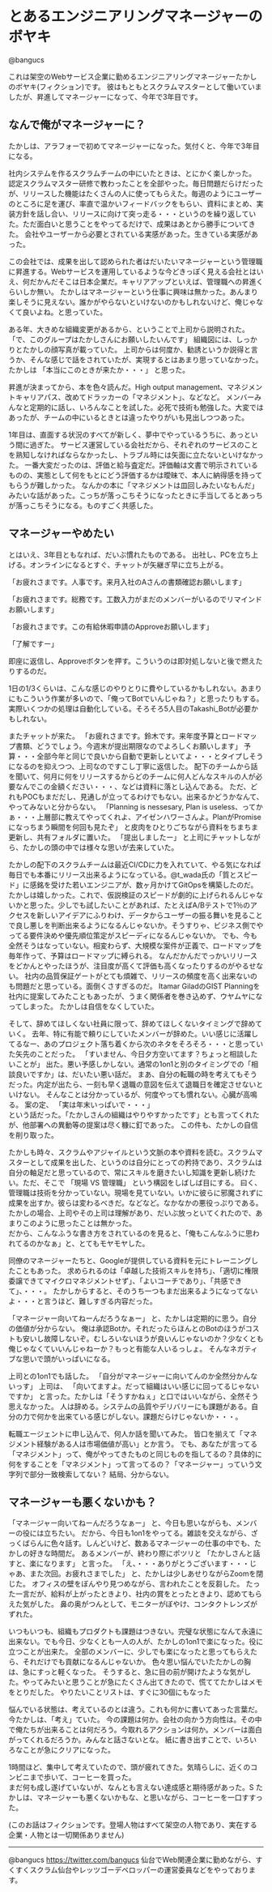 # とあるエンジニアリングマネージャーのボヤキ

<div class="flushright">@bangucs</div>

これは架空のWebサービス企業に勤めるエンジニアリングマネージャーたかしのボヤキ(フィクション)です。
彼はもともとスクラムマスターとして働いていましたが、昇進してマネージャーになって、今年で3年目です。


## なんで俺がマネージャーに？

たかしは、アラフォーで初めてマネージャーになった。気付くと、今年で3年目になる。

社内システムを作るスクラムチームの中にいたときは、とにかく楽しかった。
認定スクラムマスター研修で教わったことを全部やった。毎日問題だらけだったが、リリースした機能はたくさんの人に使ってもらえた。毎週のようにユーザーのところに足を運び、率直で温かいフィードバックをもらい、資料にまとめ、実装方針を話し合い、リリースに向けて突っ走る・・・というのを繰り返していた。ただ面白いと思うことをやってるだけで、成果はあとから勝手についてきた。
会社やユーザーから必要とされている実感があった。生きている実感があった。

この会社では、成果を出して認められた者はだいたいマネージャーという管理職に昇進する。Webサービスを運用しているような今どきっぽく見える会社とはいえ、何だかんだそこは日本企業だ。キャリアアップといえば、管理職への昇進くらいしか無い。
たかしはマネージャーという仕事に興味は無かった。あんまり楽しそうに見えない。誰かがやらないといけないのかもしれないけど、俺じゃなくて良いよね。と思っていた。

ある年、大きめな組織変更があるから、ということで上司から説明された。
「で、このグループはたかしさんにお願いしたいんです」
組織図には、しっかりとたかしの顔写真が載っていた。
上司からは何度か、勧誘というか説得と言うか、そんな感じで話をされていたが、実現するとはあまり思っていなかった。
たかしは
「本当にこのときが来たか・・・」
と思った。

昇進が決まってから、本を色々読んだ。High output management、マネジメントキャリアパス、改めてドラッカーの「マネジメント」、などなど。
メンバーみんなと定期的に話し、いろんなことを試した。必死で技術も勉強した。大変ではあったが、チームの中にいるときとは違ったやりがいも見出しつつあった。

1年目は、直面する状況のすべてが新しく、夢中でやっているうちに、あっという間に過ぎた。
サービス運営している会社だから、それぞれのサービスのことを熟知しなければならなかったし、トラブル時には矢面に立たないといけなかった。
一番大変だったのは、評価と給与査定だ。評価軸は文書で明示されているものの、実態として何をもとにどう評価するかは曖昧で、本人に納得感を持ってもらうが難しかった。
なんかの本に「マネジメントは皿回しみたいなもんだ」みたいな話があった。こっちが落っこちそうになったときに手当してるとあっちが落っこちそうになる。ものすごく共感した。


## マネージャーやめたい

とはいえ、3年目ともなれば、だいぶ慣れたものである。
出社し、PCを立ち上げる。オンラインになるとすぐ、チャットが矢継ぎ早に立ち上がる。

「お疲れさまです。人事です。来月入社のAさんの書類確認お願いします」

「お疲れさまです。総務です。工数入力がまだのメンバーがいるのでリマインドお願いします」  

「お疲れさまです。この有給休暇申請のApproveお願いします」  

「了解ですー」

即座に返信し、Approveボタンを押す。こういうのは即対処しないと後で燃えたりするのだ。

1日の1/3くらいは、こんな感じのやりとりに費やしているかもしれない。あまりにもこういう作業が多いので、「俺ってBotでいんじゃね？」と思ったりもする。実際いくつかの処理は自動化している。そろそろ5人目のTakashi_Botが必要かもしれない。

またチャットが来た。
「お疲れさまです。鈴木です。来年度予算とロードマップ書類、どうでしょう。今週末が提出期限なのでよろしくお願いします」
予算・・・全部今年と同じで良いから自動で更新しといてよ・・・とタイプしそうになるのを抑えつつ、上司なのですこし丁寧に返信した。
配下のチームから話を聞いて、何月に何をリリースするからどのチームに何人どんなスキルの人が必要なんでこの金額ください・・・、などは資料に落とし込んである。
ただ、どれもPOCもまだだし、見通しが立ってるわけでもない。出来るかどうかなんて、やってみないと分からない。
「Planning is nessesary, Plan is useless、ってかぁ・・・上層部に教えてやってくれよ、アイゼンハワーさんよ。PlanがPromiseになっちまう瞬間を何回も見たぞ」
と皮肉をひとりごちながら資料をちまちま更新し、共有フォルダに置いた。
「提出しましたー」
と上司にチャットしながら、たかしの頭の中では様々な思いが去来していた。

たかしの配下のスクラムチームは最近CI/CDに力を入れていて、やる気になれば毎日でも本番にリリース出来るようになっている。@t_wada氏の「質とスピード」に感銘を受けた若いエンジニアが、数ヶ月かけてGitOpsを構築したのだ。
たかしは嬉しかった。これで、仮説検証のスピードが劇的に上げられるんじゃないかと思った。少しでも試したいことがあれば、たとえばA/Bテストで1％のアクセスを新しいアイデアにふりわけ、データからユーザーの振る舞いを見ることで良し悪しを判断出来るようになるんじゃないか。そうすりゃ、ビジネス側でやってる要件決めや優先順位策定がスピーディになるんじゃないか。
でも、今も全然そうはなっていない。相変わらず、大規模な案件が正義で、ロードマップを毎年作って、予算はロードマップに縛られる。
なんだかんだでっかいリリースをどかんとやったほうが、注目度が高くて評価も高くなったりするのがやるせない。
社内の品質保証ゲートがとても煩雑で、リリースの頻度を高く出来ないのも問題だと思っている。面倒くさすぎるのだ。
Itamar GiladのGIST Planningを社内に提案してみたこともあったが、うまく関係者を巻き込めず、ウヤムヤになってしまった。
たかしは自信をなくしていた。

そして、辞めてほしくない社員に限って、辞めてほしくないタイミングで辞めていく。
去年、特に有能で頼りにしていたメンバーが辞めた。いい感じに活躍してるなー、あのプロジェクト落ち着くから次のネタをそろそろ・・・と思っていた矢先のことだった。
「すいません、今日夕方空いてます？ちょっと相談したいことが」
出た。悪い予感しかしない。通常の1on1と別のタイミングでの「相談良いですか」は、だいたい悪い話だ。
まあ、自分の転職の時を考えてもそうだった。内定が出たら、一刻も早く退職の意図を伝えて退職日を確定させないといけない。
そんなことは分かっているが、何度やっても慣れない。心臓が高鳴る。
案の定、
「実は年末いっぱいで・・・」  
という話だった。「たかしさんの組織はやりやすかったです」とも言ってくれたが、他部署への異動等の提案は尽く糠に釘であった。
この件も、たかしの自信を削り取った。

たかしも時々、スクラムやアジャイルという文脈の本や資料を読む。スクラムマスターとして成果を出した、というのは自分にとっての矜持であり、スクラムは自分の軸足だと思っているので、常にスキルを磨きたいし知識を更新し続けたい。ただ、そこで
「現場 VS 管理職」
という構図をしばしば目にする。
曰く、管理職は技術を分かっていない。現場を見ていない。いかに彼らに邪魔されずに成果を出すか。彼らは変わるべきだ。などなど。なかなかの悪役っぷりである。
たかしの場合、上司やその上司は理解があり、だいぶ放っといてくれたので、あまりこのように思ったことは無かった。  
だから、こんなふうな書き方をされているのを見ると、「俺もこんなふうに思われてるのかなぁ」と、とてもモヤモヤした。

同僚のマネージャーたちと、Googleが提供している資料を元にトレーニングしたこともあった。
求められるのは「卓越した技術スキルを持ち」、「適切に権限委譲できてマイクロマネジメントせず」、「よいコーチであり」、「共感できて」、・・・。
たかしからすると、そのうち一つもまだ出来るようになってないよ・・・と言うほど、難しすぎる内容だった。

「マネージャー向いてねーんだろうなぁー」
と、たかしは定期的に思う。自分の価値が分からない。
俺は承認Botか。それだったらほんとのBotのほうがコストも安いし故障しないぞ。むしろいないほうが良いんじゃないのか？少なくとも俺じゃなくていいんじゃねーか？もっと有能な人いるっしょ。
そんなネガティブな思いで頭がいっぱいになる。

上司との1on1でも話した。
「自分がマネージャーに向いてんのか全然分かんないっす」
上司は、
「向いてますよ。だって組織はいい感じに回ってるじゃないですか」
と言った。たかしは「そうすかねぇ」と口ではいいながら、全然そう思えなかった。
人は辞める。システムの品質やデリバリーにも課題がある。自分の力で何かを出来ている感じがしない。課題だらけじゃないか・・・。 

転職エージェントに申し込んで、何人か話を聞いてみた。
皆口を揃えて「マネジメント経験がある人は市場価値が高い」とか言う。
でも、あなたが言ってる「マネジメント」って、俺がやってきたものと同じものを指してるの？具体的に何をすることを「マネジメント」って言ってるの？「マネージャー」っていう文字列で部分一致検索してない？
結局、分からない。


## マネージャーも悪くないかも？

「マネージャー向いてねーんだろうなぁー」
と、今日も思いながらも、メンバーの役には立ちたい。
だから、今日も1on1をやってる。雑談を交えながら、ざっくばらんに色々話す。しんどいけど、数あるマネージャーの仕事の中でも、たかしの好きな時間だ。
あるメンバーが、終わり際にポツリと
「たかしさんと話すと、楽になります」
と言った。
「え、・・・ありがとうございます・・・じゃあ、また次回。お疲れさまでした」
と、たかしは少しあせりながらZoomを閉じた。
オフィスの壁をぼんやり見つめながら、言われたことを反芻した。
たった一言だが、給料が上がったときより、社内の賞をとったときより、認めてもらえた気がした。
鼻の奥がつんとして、モニターがぼやけ、コンタクトレンズがずれた。

いつもいつも、組織もプロダクトも課題はつきない。完璧な状態になんて永遠に出来ない。でも今日、少なくとも一人の人が、たかしの1on1で楽になった。役に立つことが出来た。
全部のメンバーに、少しでも楽になったと思ってもらえたら、それだけでも貢献になるんじゃないか。
色々思い悩んでいたたかしの胸は、急にすっと軽くなった。
そうすると、急に目の前が開けたような気がした。やってみたいと思うことが急にたくさん出てきたので、慌ててたかしはメモをとりだした。
やりたいことリストは、すぐに30個にもなった 

悩んでいる状態は、考えているのとは違う。これも何かに書いてあった言葉だ。
今たかしは、「考え」ていた。
今の課題は何か。会社の向かう方向性は。その中で俺たちが出来ることは何だろう。今取れるアクションは何か。メンバーは面白がってくれるだろうか。みんなと話さないとな。
紙に書き出すことで、いろいろなことが急にクリアになった。

1時間ほど、集中して考えていたので、頭が疲れてきた。気晴らしに、近くのコンビニまで歩いて、コーヒーを買った。  
まだ何も成し遂げていないが、なんとも言えない達成感と期待感があった。S
たかしは、マネージャーも悪くないかもな、と思いながら、コーヒーを一口すすった。

(このお話はフィクションです。登場人物はすべて架空の人物であり、実在する企業・人物とは一切関係ありません)

-------------------

@bangucs https://twitter.com/bangucs
仙台でWeb関連企業に勤めながら、すくすくスクラム仙台やレッツゴーデベロッパーの運営委員などをやっております。  